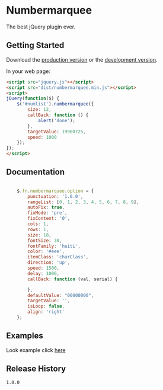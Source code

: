 # Numbermarquee

The best jQuery plugin ever.

## Getting Started
Download the [production version][min] or the [development version][max].

[min]: https://raw.githubusercontent.com/xiamingxing/jquery.numbermarquee/master/dist/jquery.numbermarquee.min.js
[max]: https://raw.githubusercontent.com/xiamingxing/jquery.numbermarquee/master/dist/jquery.numbermarquee.js

In your web page:

```html
<script src="jquery.js"></script>
<script src="dist/numbermarquee.min.js"></script>
<script>
jQuery(function($) {
    $('#numlist').numbermarquee({
        size: 12,
        callBack: function () {
            alert('done');
        },
        targetValue: 19900725,
        speed: 1000
    });
});
</script>
```

## Documentation
```javascript

    $.fn.numbermarquee.option = {
        punctuation: '1.0.0',
        rangeList: [0, 1, 2, 3, 4, 5, 6, 7, 8, 9],
        autoFix: true,
        fixMode: 'pre',
        fixContent: '0',
        cols: 1,
        rows: 1,
        size: 18,
        fontSize: 30,
        fontFamily: 'heiti',
        color: '#eee',
        itemClass: 'charClass',
        direction: 'up',
        speed: 1500,
        delay: 1000,
        callBack: function (val, serial) {

        },
        defaultValue: "00000000",
        targetValue: '',
        isLoop: false,
        align: 'right'
    };

```

## Examples
Look example click [here][herelink]

[herelink]: http://xiamingxing.github.io/jquery.numbermarquee/demo/numbermarquee.html

## Release History
    1.0.0
